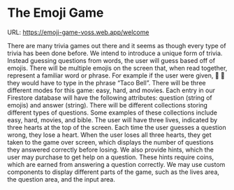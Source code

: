 # The Emoji Game

URL: https://emoji-game-voss.web.app/welcome

There are many trivia games out there and it seems as though every type of trivia has been done before. We intend to introduce a unique form of trivia. Instead guessing questions from words, the user will guess based off of emojis. There will be multiple emojis on the screen that, when read together, represent a familiar word or phrase. For example if the user were given, 🌮 🔔 they would have to type in the phrase “Taco Bell”. There will be three different modes for this game: easy, hard, and movies. Each entry in our Firestore database will have the following attributes: question (string of emojis) and answer (string). There will be different collections storing different types of questions. Some examples of these collections include easy, hard, movies, and bible.  The user will have three lives, indicated by three hearts at the top of the screen. Each time the user guesses a question wrong, they lose a heart. When the user loses all three hearts, they get taken to the game over screen, which displays the number of questions they answered correctly before losing. We also provide hints, which the user may purchase to get help on a question. These hints require coins, which are earned from answering a question correctly. We may use custom components to display different parts of the game, such as the lives area, the question area, and the input area. 
